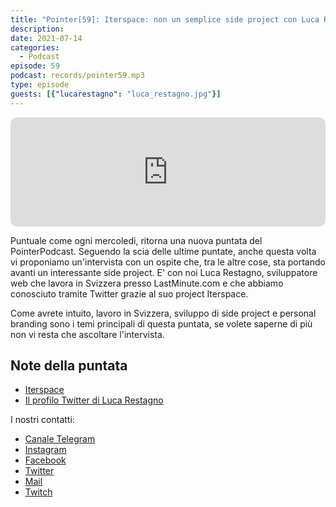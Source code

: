 ```yaml
---
title: "Pointer[59]: Iterspace: non un semplice side project con Luca Restagno"
description:
date: 2021-07-14
categories:
  - Podcast
episode: 59
podcast: records/pointer59.mp3
type: episode
guests: [{"lucarestagno": "luca_restagno.jpg"}]
---
```


<iframe src="https://embed.podcasts.apple.com/us/podcast/pointer-59-iterspace-non-semplice-side-project-con/id1465505870?i=1000528842814&amp;itsct=podcast_box_player&amp;itscg=30200&amp;ls=1&amp;theme=auto" sandbox="allow-forms allow-popups allow-same-origin allow-scripts allow-top-navigation-by-user-activation" allow="autoplay *; encrypted-media *;" style="width: 100%; max-width: 660px; overflow: hidden; border-radius: 10px; background: transparent none repeat scroll 0% 0%;" height="175px" frameborder="0"></iframe>


Puntuale come ogni mercoledi, ritorna una nuova puntata del PointerPodcast.
Seguendo la scia delle ultime puntate, anche questa volta vi proponiamo un'intervista con un ospite che, tra le altre cose, sta portando avanti un interessante side project. 
E' con noi Luca Restagno, sviluppatore web che lavora in Svizzera presso LastMinute.com e che abbiamo conosciuto tramite Twitter grazie al suo project Iterspace.

Come avrete intuito, lavoro in Svizzera, sviluppo di side project e personal branding sono i temi principali di questa puntata, se volete saperne di più non vi resta che ascoltare l'intervista.


## Note della puntata 

- [Iterspace](https://www.iterspace.com/)
- [Il profilo Twitter di Luca Restagno](https://twitter.com/ikoichi)



I nostri contatti:

- [Canale Telegram](https://t.me/PointerPodcast)
- [Instagram](https://www.instagram.com/pointerpodcast/)
- [Facebook](https://www.facebook.com/pointerPodcast/)
- [Twitter](https://twitter.com/PointerPodcast)
- [Mail](info@pointerpodcast.it)
- [Twitch](https://www.twitch.tv/pointerpodcast)

